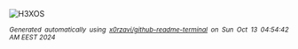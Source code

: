 <div align="justify">
<picture>
    <source media="(prefers-color-scheme: dark)" srcset="https://i.ibb.co/rFB1J9d/output-gif.gif">
    <source media="(prefers-color-scheme: light)" srcset="https://i.ibb.co/rFB1J9d/output-gif.gif">
    <img alt="H3XOS" src="https://i.ibb.co/rFB1J9d/output-gif.gif">
</picture>

<sub><i>Generated automatically using [x0rzavi/github-readme-terminal](https://github.com/x0rzavi/github-readme-terminal) on Sun Oct 13 04:54:42 AM EEST 2024</i></sub>
</div>